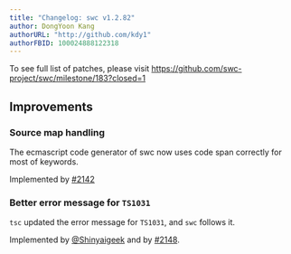 ```yaml
---
title: "Changelog: swc v1.2.82"
author: DongYoon Kang
authorURL: "http://github.com/kdy1"
authorFBID: 100024888122318
---
```


To see full list of patches, please visit https://github.com/swc-project/swc/milestone/183?closed=1

## Improvements

### Source map handling

The ecmascript code generator of swc now uses code span correctly for most of keywords.

Implemented by [#2142](https://github.com/swc-project/swc/pull/2142)

### Better error message for `TS1031`

`tsc` updated the error message for `TS1031`, and `swc` follows it.

Implemented by [@Shinyaigeek](https://github.com/Shinyaigeek) and by [#2148](https://github.com/swc-project/swc/pull/2148).
